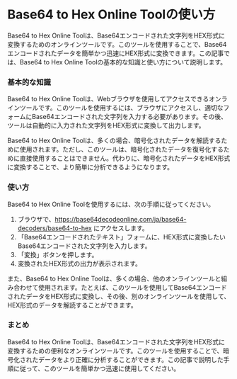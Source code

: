 Base64 to Hex Online Toolの使い方
=============================

Base64 to Hex Online Toolは、Base64エンコードされた文字列をHEX形式に変換するためのオンラインツールです。このツールを使用することで、Base64エンコードされたデータを簡単かつ迅速にHEX形式に変換できます。この記事では、Base64 to Hex Online Toolの基本的な知識と使い方について説明します。

### 基本的な知識

Base64 to Hex Online Toolは、Webブラウザを使用してアクセスできるオンラインツールです。このツールを使用するには、ブラウザにアクセスし、適切なフォームにBase64エンコードされた文字列を入力する必要があります。その後、ツールは自動的に入力された文字列をHEX形式に変換して出力します。

Base64 to Hex Online Toolは、多くの場合、暗号化されたデータを解読するために使用されます。ただし、このツールは、暗号化されたデータを復号化するために直接使用することはできません。代わりに、暗号化されたデータをHEX形式に変換することで、より簡単に分析できるようになります。

### 使い方

Base64 to Hex Online Toolを使用するには、次の手順に従ってください。

1. ブラウザで、<https://base64decodeonline.com/ja/base64-decoders/base64-to-hex> にアクセスします。
2. 「Base64エンコードされたテキスト」フォームに、HEX形式に変換したいBase64エンコードされた文字列を入力します。
3. 「変換」ボタンを押します。
4. 変換されたHEX形式の出力が表示されます。

また、Base64 to Hex Online Toolは、多くの場合、他のオンラインツールと組み合わせて使用されます。たとえば、このツールを使用してBase64エンコードされたデータをHEX形式に変換し、その後、別のオンラインツールを使用して、HEX形式のデータを解読することができます。

### まとめ

Base64 to Hex Online Toolは、Base64エンコードされた文字列をHEX形式に変換するための便利なオンラインツールです。このツールを使用することで、暗号化されたデータをより正確に分析することができます。この記事で説明した手順に従って、このツールを簡単かつ迅速に使用してください。